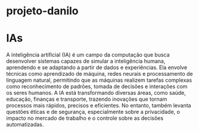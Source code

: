 # projeto-danilo
<!DOCTYPE html>
<html lang="en">
<head>
    <meta charset="UTF-8">
    <meta name="viewport" content="width=device-width, initial-scale=1.0">
    <title>Projeto Danilo 3°A</title>
</head>
<body>
    
</body>
</html>
      <h1>IAs</h1>
<p>A inteligência artificial (IA) é um campo da computação que busca desenvolver sistemas capazes de simular a inteligência humana, aprendendo e se adaptando a partir de dados e experiências. Ela envolve técnicas como aprendizado de máquina, redes neurais e processamento de linguagem natural, permitindo que as máquinas realizem tarefas complexas como reconhecimento de padrões, tomada de decisões e interações com os seres humanos. A IA está transformando diversas áreas, como saúde, educação, finanças e transporte, trazendo inovações que tornam processos mais rápidos, precisos e eficientes. No entanto, também levanta questões éticas e de segurança, especialmente sobre a privacidade, o impacto no mercado de trabalho e o controle sobre as decisões automatizadas.</p>
